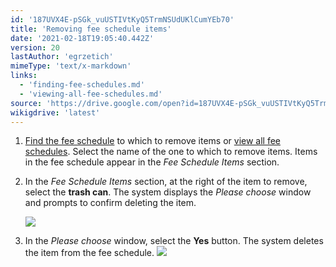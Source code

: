 ```yaml
---
id: '187UVX4E-pSGk_vuUSTIVtKyQ5TrmNSUdUKlCumYEb70'
title: 'Removing fee schedule items'
date: '2021-02-18T19:05:40.442Z'
version: 20
lastAuthor: 'egrzetich'
mimeType: 'text/x-markdown'
links:
  - 'finding-fee-schedules.md'
  - 'viewing-all-fee-schedules.md'
source: 'https://drive.google.com/open?id=187UVX4E-pSGk_vuUSTIVtKyQ5TrmNSUdUKlCumYEb70'
wikigdrive: 'latest'
---
```

1. [Find the fee schedule](finding-fee-schedules.md) to which to remove items or [view all fee schedules](viewing-all-fee-schedules.md). Select the name of the one to which to remove items. Items in the fee schedule appear in the <em>Fee Schedule Items</em> section.
2. In the <em>Fee Schedule Items</em> section, at the right of the item to remove, select the <strong>trash can</strong>. The system displays the <em>Please choose</em> window and prompts to confirm deleting the item.

   <img src="../removing-fee-schedule-items.assets/70b14f7566e8a1c0c378c89cfc6f1a19.png" />

3. In the <em>Please choose</em> window, select the <strong>Yes</strong> button. The system deletes the item from the fee schedule.
   <img src="../removing-fee-schedule-items.assets/ac751a2576ab70989b589b34db27d2c7.png" />

